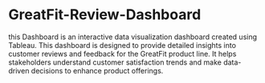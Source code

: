 # GreatFit-Review-Dashboard
this Dashboard is an interactive data visualization dashboard created using Tableau. This dashboard is designed to provide detailed insights into customer reviews and feedback for the GreatFit product line. It helps stakeholders understand customer satisfaction trends and make data-driven decisions to enhance product offerings.
